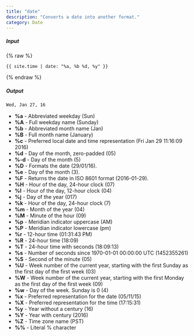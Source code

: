 ```yaml
---
title: "date"
description: "Converts a date into another format."
category: Date
---
```

##### Input
{% raw %}
~~~liquid
{{ site.time | date: "%a, %b %d, %y" }}
~~~
{% endraw %}

##### Output

~~~html
Wed, Jan 27, 16
~~~

* **%a** - Abbreviated weekday (Sun)
* **%A** - Full weekday name (Sunday)
* **%b** - Abbreviated month name (Jan)
* **%B** - Full month name (January)
* **%c** - Preferred local date and time representation (Fri Jan 29 11:16:09 2016)
* **%d** - Day of the month, zero-padded (05)
* **%-d** - Day of the month (5)
* **%D** - Formats the date (29/01/16).
* **%e** - Day of the month (3).
* **%F** - Returns the date in ISO 8601 format (2016-01-29).
* **%H** - Hour of the day, 24-hour clock (07)
* **%I** - Hour of the day, 12-hour clock (04)
* **%j** - Day of the year (017)
* **%k** - Hour of the day, 24-hour clock (7)
* **%m** - Month of the year (04)
* **%M** - Minute of the hour (09)
* **%p** - Meridian indicator uppercase (AM)
* **%P** - Meridian indicator lowercase (pm)
* **%r** - 12-hour time (01:31:43 PM)
* **%R** - 24-hour time (18:09)
* **%T** - 24-hour time with seconds (18:09:13)
* **%s** - Number of seconds since 1970-01-01 00:00:00 UTC (1452355261)
* **%S** - Second of the minute (05)
* **%U** - Week number of the current year, starting with the first Sunday as the first day of the first week (03)
* **%W** - Week number of the current year, starting with the first Monday as the first day of the first week (09)
* **%w** - Day of the week. Sunday is 0 (4)
* **%x** - Preferred representation for the date (05/11/15)
* **%X** - Preferred representation for the time (17:15:31)
* **%y** - Year without a century (16)
* **%Y** - Year with century (2016)
* **%Z** - Time zone name (PST)
* **%%** - Literal % character
